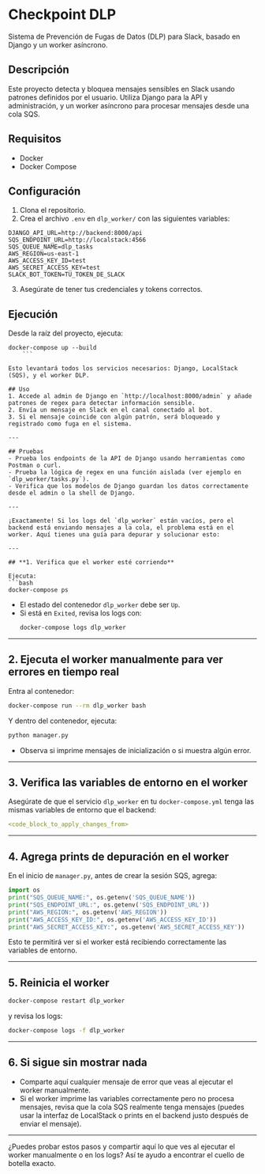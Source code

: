 # Checkpoint DLP

Sistema de Prevención de Fugas de Datos (DLP) para Slack, basado en Django y un worker asíncrono.

## Descripción
Este proyecto detecta y bloquea mensajes sensibles en Slack usando patrones definidos por el usuario. Utiliza Django para la API y administración, y un worker asíncrono para procesar mensajes desde una cola SQS.

## Requisitos
- Docker
- Docker Compose

## Configuración
1. Clona el repositorio.
2. Crea el archivo `.env` en `dlp_worker/` con las siguientes variables:

```
DJANGO_API_URL=http://backend:8000/api
SQS_ENDPOINT_URL=http://localstack:4566
SQS_QUEUE_NAME=dlp_tasks
AWS_REGION=us-east-1
AWS_ACCESS_KEY_ID=test
AWS_SECRET_ACCESS_KEY=test
SLACK_BOT_TOKEN=TU_TOKEN_DE_SLACK
```

3. Asegúrate de tener tus credenciales y tokens correctos.

## Ejecución
Desde la raíz del proyecto, ejecuta:

```
docker-compose up --build
    ```

Esto levantará todos los servicios necesarios: Django, LocalStack (SQS), y el worker DLP.

## Uso
1. Accede al admin de Django en `http://localhost:8000/admin` y añade patrones de regex para detectar información sensible.
2. Envía un mensaje en Slack en el canal conectado al bot.
3. Si el mensaje coincide con algún patrón, será bloqueado y registrado como fuga en el sistema.

---

## Pruebas
- Prueba los endpoints de la API de Django usando herramientas como Postman o curl.
- Prueba la lógica de regex en una función aislada (ver ejemplo en `dlp_worker/tasks.py`).
- Verifica que los modelos de Django guardan los datos correctamente desde el admin o la shell de Django.

---

¡Exactamente! Si los logs del `dlp_worker` están vacíos, pero el backend está enviando mensajes a la cola, el problema está en el worker. Aquí tienes una guía para depurar y solucionar esto:

---

## **1. Verifica que el worker esté corriendo**

Ejecuta:
```bash
docker-compose ps
```
- El estado del contenedor `dlp_worker` debe ser `Up`.
- Si está en `Exited`, revisa los logs con:
  ```bash
  docker-compose logs dlp_worker
  ```

---

## **2. Ejecuta el worker manualmente para ver errores en tiempo real**

Entra al contenedor:
```bash
docker-compose run --rm dlp_worker bash
```
Y dentro del contenedor, ejecuta:
```bash
python manager.py
```
- Observa si imprime mensajes de inicialización o si muestra algún error.

---

## **3. Verifica las variables de entorno en el worker**

Asegúrate de que el servicio `dlp_worker` en tu `docker-compose.yml` tenga las mismas variables de entorno que el backend:

```yaml
<code_block_to_apply_changes_from>
```

---

## **4. Agrega prints de depuración en el worker**

En el inicio de `manager.py`, antes de crear la sesión SQS, agrega:

```python
import os
print("SQS_QUEUE_NAME:", os.getenv('SQS_QUEUE_NAME'))
print("SQS_ENDPOINT_URL:", os.getenv('SQS_ENDPOINT_URL'))
print("AWS_REGION:", os.getenv('AWS_REGION'))
print("AWS_ACCESS_KEY_ID:", os.getenv('AWS_ACCESS_KEY_ID'))
print("AWS_SECRET_ACCESS_KEY:", os.getenv('AWS_SECRET_ACCESS_KEY'))
```

Esto te permitirá ver si el worker está recibiendo correctamente las variables de entorno.

---

## **5. Reinicia el worker**

```bash
docker-compose restart dlp_worker
```
y revisa los logs:
```bash
docker-compose logs -f dlp_worker
```

---

## **6. Si sigue sin mostrar nada**

- Comparte aquí cualquier mensaje de error que veas al ejecutar el worker manualmente.
- Si el worker imprime las variables correctamente pero no procesa mensajes, revisa que la cola SQS realmente tenga mensajes (puedes usar la interfaz de LocalStack o prints en el backend justo después de enviar el mensaje).

---

¿Puedes probar estos pasos y compartir aquí lo que ves al ejecutar el worker manualmente o en los logs? Así te ayudo a encontrar el cuello de botella exacto.
